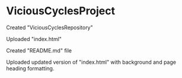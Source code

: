 # ViciousCyclesProject

Created "ViciousCyclesRepository"

Uploaded "index.html"

Created "README.md" file

Uploaded updated version of "index.html" with background and page heading formatting.
